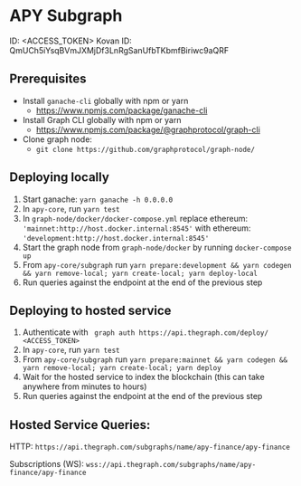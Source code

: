 # APY Subgraph
ID: <ACCESS_TOKEN>
Kovan ID: QmUCh5iYsqBVmJXMjDf3LnRgSanUfbTKbmfBiriwc9aQRF

## Prerequisites
* Install `ganache-cli` globally with npm or yarn
  * https://www.npmjs.com/package/ganache-cli
* Install Graph CLI globally with npm or yarn
  * https://www.npmjs.com/package/@graphprotocol/graph-cli
* Clone graph node:
  * `git clone https://github.com/graphprotocol/graph-node/`


## Deploying locally
1. Start ganache: `yarn ganache -h 0.0.0.0`
1. In `apy-core`, run `yarn test`
1. In `graph-node/docker/docker-compose.yml` replace ethereum: `'mainnet:http://host.docker.internal:8545'` with ethereum: `'development:http://host.docker.internal:8545'`
1. Start the graph node from `graph-node/docker` by running `docker-compose up` 
1. From `apy-core/subgraph` run `yarn prepare:development && yarn codegen && yarn remove-local; yarn create-local; yarn deploy-local`
1. Run queries against the endpoint at the end of the previous step

## Deploying to hosted service
1. Authenticate with ` graph auth https://api.thegraph.com/deploy/ <ACCESS_TOKEN>`
1. In `apy-core`, run `yarn test`
1. From `apy-core/subgraph` run `yarn prepare:mainnet && yarn codegen && yarn remove-local; yarn create-local; yarn deploy`
1. Wait for the hosted service to index the blockchain (this can take anywhere from minutes to hours)
1. Run queries against the endpoint at the end of the previous step

## Hosted Service Queries: 
HTTP: `https://api.thegraph.com/subgraphs/name/apy-finance/apy-finance`

Subscriptions (WS): 
`wss://api.thegraph.com/subgraphs/name/apy-finance/apy-finance`

